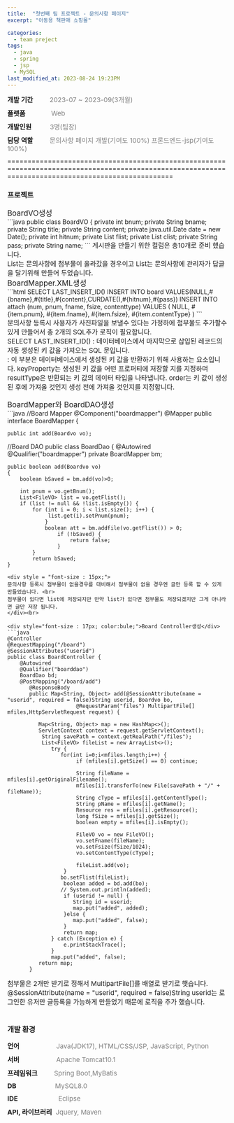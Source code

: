 ```yaml
---
title:  "첫번째 팀 프로젝트 - 문의사항 페이지"
excerpt: "아동용 책판매 쇼핑몰"

categories:
  - team preject
tags:
  - java
  - spring
  - jsp
  - MySQL
last_modified_at: 2023-08-24 19:23PM
---
```

<div style = "font-size : 15px; margin-bottom: 10px;"><span style="font-weight: bold;">개발 기간</span>&nbsp;&nbsp;&nbsp;&nbsp;&nbsp;&nbsp;&nbsp;&nbsp;<span style="color:gray"> 2023-07 ~ 2023-09(3개월)</span></div>

<div style = "font-size : 15px; margin-bottom: 10px;"><span style="font-weight: bold;">플랫폼</span>&nbsp;&nbsp;&nbsp;&nbsp;&nbsp;&nbsp;&nbsp;&nbsp;&nbsp;&nbsp;&nbsp;&nbsp;&nbsp;&nbsp;<span style="color:gray">Web</span></div>

<div style = "font-size : 15px; margin-bottom: 10px;"><span style="font-weight: bold;">개발인원</span>&nbsp;&nbsp;&nbsp;&nbsp;&nbsp;&nbsp;&nbsp;&nbsp;&nbsp;&nbsp;<span style="color:gray">3명(팀장)</span></div>

<div style = "font-size : 15px; margin-bottom: 10px;"><span style="font-weight: bold;">담당 역할</span>&nbsp;&nbsp;&nbsp;&nbsp;&nbsp;&nbsp;&nbsp;&nbsp;<span style="color:gray"> 문의사항 페이지 개발(기여도 100%) 프론드엔드-jsp(기여도 100%)</span></div>
=====================================================================================================================================================

<h3>프로젝트</h3>
<div style="font-size : 17px; color:bule;">BoardVO생성</div>
```java
public class BoardVO {
	private int bnum;
    	private String bname;
    	private String title;
    	private String content;
   	private java.util.Date date = new Date();
  	private int hitnum;
   	private List<FileVO> flist;
   	private List<Comment> clist;
    	private String pass;
    	private String name;
```
<span style="font-size : 15px;">
게시판을 만들기 위한 컬럼은 총10개로 준비 했습니다.<br>
List<FileVO>는 문의사항에 첨부물이 올라갔을 경우이고 List<Comment>는 문의사항에 관리자가 답글을 달기위해 만들어 두었습니다.
</span><br>

<div style="font-size : 17px; color:bule;">BoardMapper.XML생성</div>
```html
<insert id="add" parameterType="com.ezen.spring.board.teampro.board2.Boardvo">
   <selectKey keyProperty="bnum" resultType="int" order="AFTER">
   	SELECT LAST_INSERT_ID()
   </selectKey>
   INSERT INTO board VALUES(NULL,#{bname},#{title},#{content},CURDATE(),#{hitnum},#{pass})
   <!--Board등록시 DB에 데이터를 추가하는 로직 -->
</insert>
<insert id="addfile" parameterType="com.ezen.spring.board.teampro.board2.FileVO">
    INSERT INTO attach (num, pnum, fname, fsize, contenttype) VALUES
    <foreach collection="list" item="item" separator=", ">
       ( NULL, #{item.pnum}, #{item.fname}, #{item.fsize}, #{item.contentType} )
    </foreach>
    <!--Board등록시 첨부물이 있을경우 DB에 첨부파일 데이터를 추가하는 로직 -->
</insert>
```
<div style = "font-size : 15px;">
문의사항 등록시 사용자가 사진파일을 보낼수 있다는 가정하에 첨부물도 추가할수 있게 만들어서 총 2개의 SQL추가 로직이 필요합니다.<br>
SELECT LAST_INSERT_ID() : 데이터베이스에서 마지막으로 삽입된 레코드의 자동 생성된 키 값을 가져오는 SQL 문입니다.<br>
<selectKey keyProperty="bnum" resultType="int" order="AFTER">: 이 부분은 데이터베이스에서 생성된 키 값을 반환하기 위해 사용하는 <selectKey> 요소입니다. keyProperty는 생성된 키 값을 어떤 프로퍼티에 저장할 지를 지정하며 resultType은 반환되는 키 값의 데이터 타입을 나타냅니다. order는 키 값이 생성된 후에 가져올 것인지 생성 전에 가져올 것인지를 지정합니다.
</div><br>

<div style="font-size : 17px; color:bule;">BoardMapper와 BoardDAO생성</div>
```java
//Board Mapper
@Component("boardmapper")
@Mapper
public interface BoardMapper {
	
	public int add(Boardvo vo);

//Board DAO
public class BoardDao {
	@Autowired
	@Qualifier("boardmapper")
	private BoardMapper bm;
	
	public boolean add(Boardvo vo)
	{
		boolean bSaved = bm.add(vo)>0;
		
		int pnum = vo.getBnum();
		List<FileVO> list = vo.getFlist();
		if (list != null && !list.isEmpty()) {
		    for (int i = 0; i < list.size(); i++) {
		         list.get(i).setPnum(pnum);
		        }
		    	boolean att = bm.addfile(vo.getFlist()) > 0;
			        if (!bSaved) {
			            return false;
			        }
		    }
		    return bSaved;
	}
```
<div style = "font-size : 15px;">
문의사항 등록시 첨부물이 없을경우를 대비해서 첨부물이 없을 경우엔 글만 등록 할 수 있게 만들었습니다. <br>
첨부물이 있다면 list에 저장되지만 만약 list가 있다면 첨부물도 저장되겠지만 그게 아니라면 글만 저장 됩니다.
</div><br>

<div style="font-size : 17px; color:bule;">Board Controller생성</div>
```java
@Controller
@RequestMapping("/board")
@SessionAttributes("userid")
public class BoardController {
	@Autowired
	@Qualifier("boarddao")
	BoardDao bd;
	@PostMapping("/board/add")
	   @ResponseBody
	   public Map<String, Object> add(@SessionAttribute(name = "userid", required = false)String userid, Boardvo bo,
					  @RequestParam("files") MultipartFile[] mfiles,HttpServletRequest request) {
	      
	      Map<String, Object> map = new HashMap<>();
	      ServletContext context = request.getServletContext();
	       String savePath = context.getRealPath("/files");
	       List<FileVO> fileList = new ArrayList<>();
	          try {
	             for(int i=0;i<mfiles.length;i++) {
	                  if (mfiles[i].getSize() == 0) continue;

	                  String fileName = mfiles[i].getOriginalFilename();
	                  mfiles[i].transferTo(new File(savePath + "/" + fileName));
	                  String cType = mfiles[i].getContentType();
	                  String pName = mfiles[i].getName();
	                  Resource res = mfiles[i].getResource();
	                  long fSize = mfiles[i].getSize();
	                  boolean empty = mfiles[i].isEmpty();
	              
	                  FileVO vo = new FileVO();
	                  vo.setFname(fileName);
	                  vo.setFsize(fSize/1024);
	                  vo.setContentType(cType);
	                  
	                  fileList.add(vo);
	              }
	             bo.setFlist(fileList);
	              boolean added = bd.add(bo);
	             // System.out.println(added);
	              if (userid != null) {
	                 String id = userid;
	                 map.put("added", added);
	              }else {
	                 map.put("added", false);
	              }
	              return map;
	          } catch (Exception e) {
	              e.printStackTrace();
	          }
	          map.put("added", false);
	      return map;
	   }
```
<div style = "font-size : 15px;">첨부물은 2개만 받기로 정해서 MultipartFile[]를 배열로 받기로 햇습니다. <br>
@SessionAttribute(name = "userid", required = false)String userid는 로그인한 유저만 글등록을 가능하게 만들었기 때문에 로직을 추가 했습니다.</div><br>



<h3>개발 환경</h3>
<div style = "font-size : 15px; margin-bottom: 10px;"><span style="font-weight: bold;">언어</span>&nbsp;&nbsp;&nbsp;&nbsp;&nbsp;&nbsp;&nbsp;&nbsp;&nbsp;&nbsp;&nbsp;&nbsp;&nbsp;&nbsp;&nbsp;&nbsp;&nbsp;&nbsp;&nbsp;&nbsp;<span style="color:gray">Java(JDK17), HTML/CSS/JSP, JavaScript, Python</span></div>

<div style = "font-size : 15px; margin-bottom: 10px;"><span style="font-weight: bold;">서버</span>&nbsp;&nbsp;&nbsp;&nbsp;&nbsp;&nbsp;&nbsp;&nbsp;&nbsp;&nbsp;&nbsp;&nbsp;&nbsp;&nbsp;&nbsp;&nbsp;&nbsp;&nbsp;&nbsp;&nbsp;<span style="color:gray">Apache Tomcat10.1</span></div>

<div style = "font-size : 15px; margin-bottom: 10px;"><span style="font-weight: bold;">프레임워크</span>&nbsp;&nbsp;&nbsp;&nbsp;&nbsp;&nbsp;&nbsp;&nbsp;&nbsp;<span style="color:gray">Spring Boot,MyBatis</span></div>

<div style = "font-size : 15px; margin-bottom: 10px;"><span style="font-weight: bold;">DB</span>&nbsp;&nbsp;&nbsp;&nbsp;&nbsp;&nbsp;&nbsp;&nbsp;&nbsp;&nbsp;&nbsp;&nbsp;&nbsp;&nbsp;&nbsp;&nbsp;&nbsp;&nbsp;&nbsp;&nbsp;&nbsp;<span style="color:gray">MySQL8.0</span></div>

<div style = "font-size : 15px; margin-bottom: 10px;"><span style="font-weight: bold;">IDE</span> &nbsp;&nbsp;&nbsp;&nbsp;&nbsp;&nbsp;&nbsp;&nbsp;&nbsp;&nbsp;&nbsp;&nbsp;&nbsp;&nbsp;&nbsp;&nbsp;&nbsp;&nbsp;&nbsp;&nbsp;&nbsp;<span style="color:gray">Eclipse</span></div>

<div style ="margin-bottom: 10px; font-size : 15px; "><span style="font-weight: bold;">API, 라이브러리</span>&nbsp;&nbsp;<span style="color:gray;">Jquery, Maven</span></div>
